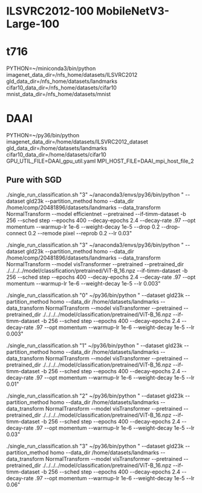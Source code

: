 # ILSVRC2012-100  MobileNetV3-Large-100

# t716
PYTHON=~/miniconda3/bin/python
imagenet_data_dir=/nfs_home/datasets/ILSVRC2012
gld_data_dir=/nfs_home/datasets/landmarks
cifar10_data_dir=/nfs_home/datasets/cifar10
mnist_data_dir=/nfs_home/datasets/mnist

# DAAI
PYTHON=~/py36/bin/python
imagenet_data_dir=/home/datasets/ILSVRC2012_dataset
gld_data_dir=/home/datasets/landmarks
cifar10_data_dir=/home/datasets/cifar10
GPU_UTIL_FILE=DAAI_gpu_util.yaml
MPI_HOST_FILE=DAAI_mpi_host_file_2



## Pure with SGD
./single_run_classification.sh "3" ~/anaconda3/envs/py36/bin/python " --dataset gld23k --partition_method homo --data_dir /home/comp/20481896/datasets/landmarks --data_transform NormalTransform --model efficientnet --pretrained --if-timm-dataset -b 256 --sched step --epochs 400 --decay-epochs 2.4 --decay-rate .97 --opt momentum --warmup-lr 1e-6 --weight-decay 1e-5 --drop 0.2 --drop-connect 0.2 --remode pixel --reprob 0.2 --lr 0.03"

./single_run_classification.sh "3" ~/anaconda3/envs/py36/bin/python " --dataset gld23k --partition_method homo --data_dir /home/comp/20481896/datasets/landmarks --data_transform NormalTransform --model visTransformer --pretrained --pretrained_dir ./../../../model/classification/pretrained/ViT-B_16.npz --if-timm-dataset -b 256 --sched step --epochs 400 --decay-epochs 2.4 --decay-rate .97 --opt momentum --warmup-lr 1e-6 --weight-decay 1e-5 --lr 0.003"

./single_run_classification.sh "0" ~/py36/bin/python " --dataset gld23k --partition_method homo --data_dir /home/datasets/landmarks --data_transform NormalTransform --model visTransformer --pretrained --pretrained_dir ./../../../model/classification/pretrained/ViT-B_16.npz --if-timm-dataset -b 256 --sched step --epochs 400 --decay-epochs 2.4 --decay-rate .97 --opt momentum --warmup-lr 1e-6 --weight-decay 1e-5 --lr 0.003"

./single_run_classification.sh "1" ~/py36/bin/python " --dataset gld23k --partition_method homo --data_dir /home/datasets/landmarks --data_transform NormalTransform --model visTransformer --pretrained --pretrained_dir ./../../../model/classification/pretrained/ViT-B_16.npz --if-timm-dataset -b 256 --sched step --epochs 400 --decay-epochs 2.4 --decay-rate .97 --opt momentum --warmup-lr 1e-6 --weight-decay 1e-5 --lr 0.01"

./single_run_classification.sh "2" ~/py36/bin/python " --dataset gld23k --partition_method homo --data_dir /home/datasets/landmarks --data_transform NormalTransform --model visTransformer --pretrained --pretrained_dir ./../../../model/classification/pretrained/ViT-B_16.npz --if-timm-dataset -b 256 --sched step --epochs 400 --decay-epochs 2.4 --decay-rate .97 --opt momentum --warmup-lr 1e-6 --weight-decay 1e-5  --lr 0.03"

./single_run_classification.sh "3" ~/py36/bin/python " --dataset gld23k --partition_method homo --data_dir /home/datasets/landmarks --data_transform NormalTransform --model visTransformer --pretrained --pretrained_dir ./../../../model/classification/pretrained/ViT-B_16.npz --if-timm-dataset -b 256 --sched step --epochs 400 --decay-epochs 2.4 --decay-rate .97 --opt momentum --warmup-lr 1e-6 --weight-decay 1e-5  --lr 0.06"















